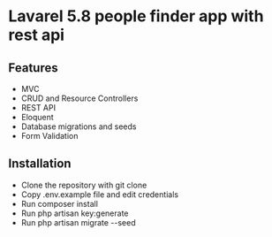 # Lavarel 5.8 people finder app with rest api

## Features

* MVC
* CRUD and Resource Controllers
* REST API
* Eloquent 
* Database migrations and seeds
* Form Validation

## Installation

* Clone the repository with git clone
* Copy .env.example file  and edit credentials 
* Run composer install
* Run php artisan key:generate
* Run php artisan migrate --seed

